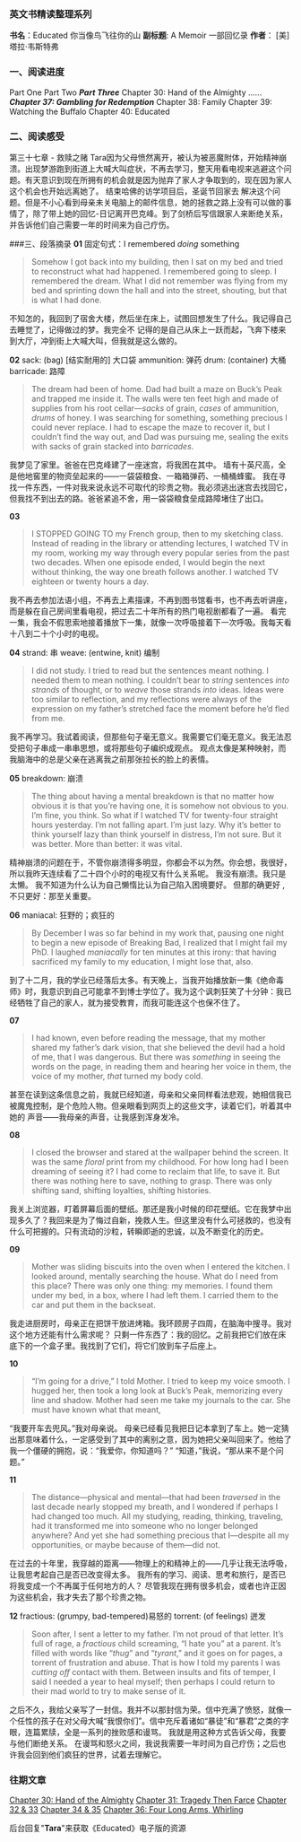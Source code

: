 ### 英文书精读整理系列
**书名**：Educated 你当像鸟飞往你的山
**副标题**:  A Memoir 一部回忆录
**作者**： [美] 塔拉·韦斯特弗

### 一、阅读进度
Part One
Part Two
***Part Three***
Chapter 30: Hand of the Almighty 
......
***Chapter 37: Gambling for Redemption*** 
Chapter 38: Family 
Chapter 39: Watching the Buffalo 
Chapter 40: Educated
### 二、阅读感受
第三十七章 - 救赎之赌
Tara因为父母愤然离开，被认为被恶魔附体，开始精神崩溃。出现梦游跑到街道上大喊大叫症状，不再去学习，整天用看电视来逃避这个问题。有天意识到现在所拥有的机会就是因为抛弃了家人才争取到的，现在因为家人这个机会也开始远离她了。
结束哈佛的访学项目后，圣诞节回家去 解决这个问题。但是不小心看到母亲未关电脑上的邮件信息，她的拯救之路上没有可以做的事情了，除了带上她的回忆-日记离开巴克峰。到了剑桥后写信跟家人来断绝关系，并告诉他们自己需要一年的时间来为自己疗伤。
 
###三、段落摘录
**01**
固定句式：I remembered *doing* something
>Somehow I got back into my building, then I sat on my bed and tried to reconstruct what had happened. 
>I remembered going to sleep. I remembered the dream. What I did not remember was flying from my bed and sprinting down the hall and into the street, shouting, but that is what I had done.

不知怎的，我回到了宿舍大楼，然后坐在床上，试图回想发生了什么。我记得自己去睡觉了，记得做过的梦。我完全不 记得的是自己从床上一跃而起，飞奔下楼来到大厅，冲到街上大喊大叫，但我就是这么做的。

**02**
sack:  (bag) [结实耐用的] 大口袋
ammunition: 弹药
drum: (container) 大桶 
barricade:  路障
>The dream had been of home. Dad had built a maze on Buck’s Peak and trapped me inside it. 
>The walls were ten feet high and made of supplies from his root cellar—*sacks* of grain, *cases* of ammunition, *drums* of honey. 
>I was searching for something, something precious I could never replace. I had to escape the maze to recover it, but I couldn’t find the way out, and Dad was pursuing me, sealing the exits with sacks of grain stacked into *barricades*.

我梦见了家里。爸爸在巴克峰建了一座迷宫，将我困在其中。
墙有十英尺高，全是他地窖里的物资垒起来的——一袋袋粮食、一箱箱弹药、一桶桶蜂蜜。
我在寻找一件东西，一件对我来说永远不可取代的珍贵之物。我必须逃出迷宫去找回它，但我找不到出去的路。爸爸紧追不舍，用一袋袋粮食垒成路障堵住了出口。

**03**
>I STOPPED GOING TO my French group, then to my sketching class. Instead of reading in the library or attending lectures, I watched TV in my room, working my way through every popular series from the past two decades. 
>When one episode ended, I would begin the next without thinking, the way one breath follows another. 
>I watched TV eighteen or twenty hours a day. 

我不再去参加法语小组，不再去上素描课，不再到图书馆看书，也不再去听讲座，而是躲在自己房间里看电视，把过去二十年所有的热门电视剧都看了一遍。
看完一集，我会不假思索地接着播放下一集，就像一次呼吸接着下一次呼吸。我每天看十八到二十个小时的电视。


**04**
strand: 串
weave:  (entwine, knit) 编制

>I did not study. I tried to read but the sentences meant nothing. I needed them to mean nothing. I couldn’t bear to *string* sentences *into* *strands* of thought, or to *weave* those strands *into* ideas. 
>Ideas were too similar to reflection, and my reflections were always of the expression on my father’s stretched face the moment before he’d fled from me.
 
我不再学习。我试着阅读，但那些句子毫无意义。我需要它们毫无意义。我无法忍受把句子串成一串串思想，或将那些句子编织成观点。
观点太像是某种映射，而我脑海中的总是父亲在逃离我之前那张拉长的脸上的表情。

**05**
breakdown: 崩溃
>The thing about having a mental breakdown is that no matter how obvious it is that you’re having one, it is somehow not obvious to you. I’m fine, you think. So what if I watched TV for twenty-four straight hours yesterday. 
>I’m not falling apart. I’m just lazy. 
>Why it’s better to think yourself lazy than think yourself in distress, I’m not sure. 
>But it was better. More than better: it was vital.

精神崩溃的问题在于，不管你崩溃得多明显，你都会不以为然。你会想，我很好，所以我昨天连续看了二十四个小时的电视又有什么关系呢。
我没有崩溃。我只是太懒。 
我不知道为什么认为自己懒惰比认为自己陷入困境要好。
但那的确更好 ,不只更好：那至关重要。

**06**
maniacal: 狂野的；疯狂的
>By December I was so far behind in my work that, pausing one night to begin a new episode of Breaking Bad, I realized that I might fail my PhD. I laughed *maniacally* for ten minutes at this irony: that having sacrificed my family to my education, I might lose that, also.

到了十二月，我的学业已经落后太多。有天晚上，当我开始播放新一集《绝命毒师》时，我意识到自己可能拿不到博士学位了。我为这个讽刺狂笑了十分钟：我已经牺牲了自己的家人，就为接受教育，而我可能连这个也保不住了。

**07**
>I had known, even before reading the message, that my mother shared my father’s dark vision, that she believed the devil had a hold of me, that I was dangerous. But there was *something* in seeing the words on the page, in reading them and hearing her voice in them, the voice of my mother, *that* turned my body cold.

甚至在读到这条信息之前，我就已经知道，母亲和父亲同样看法悲观，她相信我已被魔鬼控制，是个危险人物。但亲眼看到网页上的这些文字，读着它们，听着其中她的 声音——我母亲的声音，让我感到浑身发冷。

**08**
>I closed the browser and stared at the wallpaper behind the screen. It was the same *floral* print from my childhood. For how long had I been dreaming of seeing it? I had come to reclaim that life, to save it. But there was nothing here to save, nothing to grasp. There was only shifting sand, shifting loyalties, shifting histories.

我关上浏览器，盯着屏幕后面的壁纸。那还是我小时候的印花壁纸。它在我梦中出现多久了？我回来是为了悔过自新，挽救人生。但这里没有什么可拯救的，也没有什么可把握的。只有流动的沙粒，转瞬即逝的忠诚，以及不断变化的历史。

**09**
>Mother was sliding biscuits into the oven when I entered the kitchen. I looked around, mentally searching the house. What do I need from this place? There was only one thing: my memories. I found them under my bed, in a box, where I had left them. I carried them to the car and put them in the backseat.

我走进厨房时，母亲正在把饼干放进烤箱。我环顾房子四周，在脑海中搜寻。我对这个地方还能有什么需求呢？ 只剩一件东西了：我的回忆。之前我把它们放在床底下的一个盒子里。我找到了它们，将它们放到车子后座上。

**10**
>“I’m going for a drive,” I told Mother. I tried to keep my voice smooth. I hugged her, then took a long look at Buck’s Peak, memorizing every line and shadow. Mother had seen me take my journals to the car. She must have known what that meant,

“我要开车去兜风。”我对母亲说。
母亲已经看见我把日记本拿到了车上。她一定猜出那意味着什么，一定感受到了其中的离别之意，因为她把父亲叫回来了。他给了我一个僵硬的拥抱，说：“我爱你，你知道吗？” 
“知道，”我说，“那从来不是个问题。”

**11**
>The distance—physical and mental—that had been *traversed* in the last decade nearly stopped my breath, and I wondered if perhaps I had changed too much. 
>All my studying, reading, thinking, traveling, had it transformed me into someone who no longer belonged anywhere? 
>And yet she had something precious that I—despite all my opportunities, or maybe because of them—did not.

在过去的十年里，我穿越的距离——物理上的和精神上的——几乎让我无法呼吸，让我思考起自己是否已改变得太多。
我所有的学习、阅读、思考和旅行，是否已将我变成一个不再属于任何地方的人？
尽管我现在拥有很多机会，或者也许正因为这些机会，我才失去了那个珍贵之物。

**12**
fractious:  (grumpy, bad-tempered)易怒的 
torrent: (of feelings) 迸发
>Soon after, I sent a letter to my father. I’m not proud of that letter. It’s full of rage, a *fractious* child screaming, “I hate you” at a parent. It’s filled with words like “*thug*” and “*tyrant*,” and it goes on for pages, a torrent of frustration and abuse.
>That is how I told my parents I was *cutting off* contact with them. 
>Between insults and fits of temper, I said I needed a year to heal myself; then perhaps I could return to their mad world to try to make sense of it. 

之后不久，我给父亲写了一封信。我并不以那封信为荣。信中充满了愤怒，就像一个任性的孩子在对父母大喊“我恨你们”。信中充斥着诸如“暴徒”和“暴君”之类的字眼，连篇累牍，全是一系列的挫败感和谩骂。 
我就是用这种方式告诉父母，我要与他们断绝关系。
在谩骂和怒火之间，我说我需要一年时间为自己疗伤；之后也许我会回到他们疯狂的世界，试着去理解它。


### 往期文章
[Chapter 30: Hand of the Almighty](https://mp.weixin.qq.com/s/PD3hFXYaycGfKvObZuND7w)
[Chapter 31: Tragedy Then Farce](https://mp.weixin.qq.com/s/4cCXeqxyip8EZryHFHJfKg)
[Chapter 32 & 33](https://mp.weixin.qq.com/s/QcQ9ceDlnnQHeC61ARu8Yg)
[Chapter 34 & 35](https://mp.weixin.qq.com/s/MOj7IQnIfugYlZ3yXwaqtw)
[Chapter 36: Four Long Arms, Whirling](https://mp.weixin.qq.com/s/MOj7IQnIfugYlZ3yXwaqtw)

后台回复"**Tara**"来获取《Educated》电子版的资源
